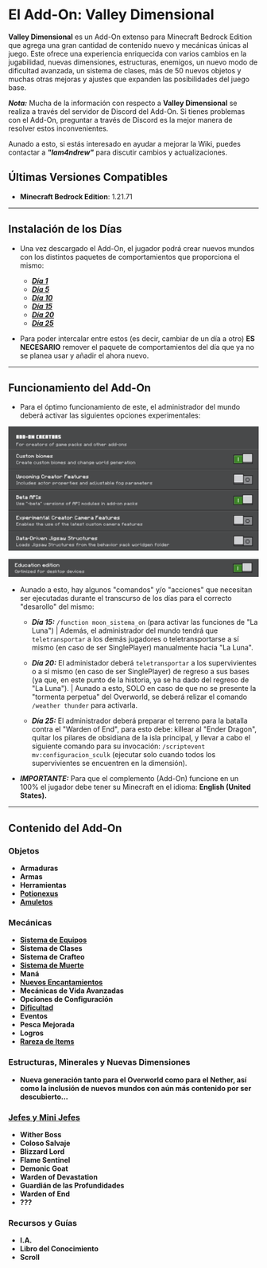 # El Add-On: Valley Dimensional

**Valley Dimensional** es un Add-On extenso para Minecraft Bedrock Edition que agrega una gran cantidad de contenido nuevo y mecánicas únicas al juego. Este ofrece una experiencia enriquecida con varios cambios en la jugabilidad, nuevas dimensiones, estructuras, enemigos, un nuevo modo de dificultad avanzada, un sistema de clases, más de 50 nuevos objetos y muchas otras mejoras y ajustes que expanden las posibilidades del juego base.

***Nota:*** Mucha de la información con respecto a **Valley Dimensional** se realiza a través del servidor de Discord del Add-On. Si tienes problemas con el Add-On, preguntar a través de Discord es la mejor manera de resolver estos inconvenientes.

Aunado a esto, si estás interesado en ayudar a mejorar la Wiki, puedes contactar a ***"Iam4ndrew"*** para discutir cambios y actualizaciones.

## Últimas Versiones Compatibles

- **Minecraft Bedrock Edition**: 1.21.71

---

## Instalación de los Días

- Una vez descargado el Add-On, el jugador podrá crear nuevos mundos con los distintos paquetes de comportamientos que proporciona el mismo:

  - [***Día 1***](https://github.com/MiguelVeraXd/Valley-Dimensional-Wiki/blob/main/Main/Wiki/dia%201.md)
  - [***Día 5***](https://github.com/MiguelVeraXd/Valley-Dimensional-Wiki/blob/main/Main/Wiki/dia%205.md)
  - [***Día 10***](https://github.com/MiguelVeraXd/Valley-Dimensional-Wiki/blob/main/Main/Wiki/dia%2010.md)
  - [***Día 15***](https://github.com/MiguelVeraXd/Valley-Dimensional-Wiki/blob/main/Main/Wiki/dia%2010.md)
  - [***Día 20***](https://github.com/MiguelVeraXd/Valley-Dimensional-Wiki/blob/main/Main/Wiki/dia%2020.md)
  - [***Día 25***](https://github.com/MiguelVeraXd/Valley-Dimensional-Wiki/blob/main/Main/Wiki/dia%2025.md)
 
- Para poder intercalar entre estos (es decir, cambiar de un día a otro) **ES NECESARIO** remover el paquete de comportamientos del día que ya no se planea usar y añadir el ahora nuevo.

---

## Funcionamiento del Add-On

- Para el óptimo funcionamiento de este, el administrador del mundo deberá activar las siguientes opciones experimentales:

![opciones_experimentales](https://github.com/MiguelVeraXd/Valley-Dimensional-Wiki/blob/main/Main/Wiki/assets/crafteo/opciones_experimentales.png)

![opciones_experimentales2](https://github.com/MiguelVeraXd/Valley-Dimensional-Wiki/blob/main/Main/Wiki/assets/crafteo/opciones_experimentales2.png)

- Aunado a esto, hay algunos "comandos" y/o "acciones" que necesitan ser ejecutadas durante el transcurso de los días para el correcto "desarollo" del mismo:

  - ***Día 15:*** `/function moon_sistema_on` (para activar las funciones de "La Luna") | Además, el administrador del mundo tendrá que `teletransportar` a los demás jugadores o teletransportarse a sí mismo (en caso de ser SinglePlayer) manualmente hacia "La Luna".

  - ***Día 20:*** El administador deberá `teletransportar` a los supervivientes o a sí mismo (en caso de ser SinglePlayer) de regreso a sus bases (ya que, en este punto de la historia, ya se ha dado del regreso de "La Luna"). | Aunado a esto, SOLO en caso de que no se presente la "tormenta perpetua" del Overworld, se deberá relizar el comando `/weather thunder` para activarla.

  - ***Día 25:*** El administrador deberá preparar el terreno para la batalla contra el "Warden of End", para esto debe: killear al "Ender Dragon", quitar los pilares de obsidiana de la isla principal, y llevar a cabo el siguiente comando para su invocación: `/scriptevent mv:configuracion_sculk` (ejecutar solo cuando todos los supervivientes se encuentren en la dimensión).

- ***IMPORTANTE:*** Para que el complemento (Add-On) funcione en un 100% el jugador debe tener su Minecraft en el idioma: **English (United States).**

---

## Contenido del Add-On

### Objetos

- **Armaduras**
- **Armas**
- **Herramientas**
- [**Potionexus**](https://github.com/MiguelVeraXd/Valley-Dimensional-Wiki/blob/main/Main/Wiki/potionexus.md)
- [**Amuletos**](https://github.com/MiguelVeraXd/Valley-Dimensional-Wiki/blob/main/Main/Wiki/amuletos.md)

### Mecánicas

- [**Sistema de Equipos**](https://github.com/MiguelVeraXd/Valley-Dimensional-Wiki/blob/main/Main/Wiki/sistema%20de%20equipos.md)
- **Sistema de Clases**
- **Sistema de Crafteo**
- [**Sistema de Muerte**](https://github.com/MiguelVeraXd/Valley-Dimensional-Wiki/blob/main/Main/Wiki/sistema%20de%20muerte.md)
- **Maná**
- [**Nuevos Encantamientos**](https://github.com/MiguelVeraXd/Valley-Dimensional-Wiki/blob/main/Main/Wiki/encantamientos.md)
- **Mecánicas de Vida Avanzadas**
- **Opciones de Configuración**
- [**Dificultad**](https://github.com/MiguelVeraXd/Valley-Dimensional-Wiki/blob/main/Main/Wiki/dificultad.md)
- **Eventos**
- **Pesca Mejorada**
- **Logros**
- [**Rareza de Items**](https://github.com/MiguelVeraXd/Valley-Dimensional-Wiki/blob/main/Main/Wiki/rareza%20de%20item.md)

### Estructuras, Minerales y Nuevas Dimensiones

- **Nueva generación tanto para el Overworld como para el Nether, así como la inclusión de nuevos mundos con aún más contenido por ser descubierto...**

### [Jefes y Mini Jefes](https://github.com/MiguelVeraXd/Valley-Dimensional-Wiki/blob/main/Main/Wiki/bosses.md)

- **Wither Boss**
- **Coloso Salvaje**
- **Blizzard Lord**
- **Flame Sentinel**
- **Demonic Goat**
- **Warden of Devastation**
- **Guardián de las Profundidades**
- **Warden of End**
- **???**

### Recursos y Guías

- **I.A.**
- **Libro del Conocimiento**
- **Scroll**
